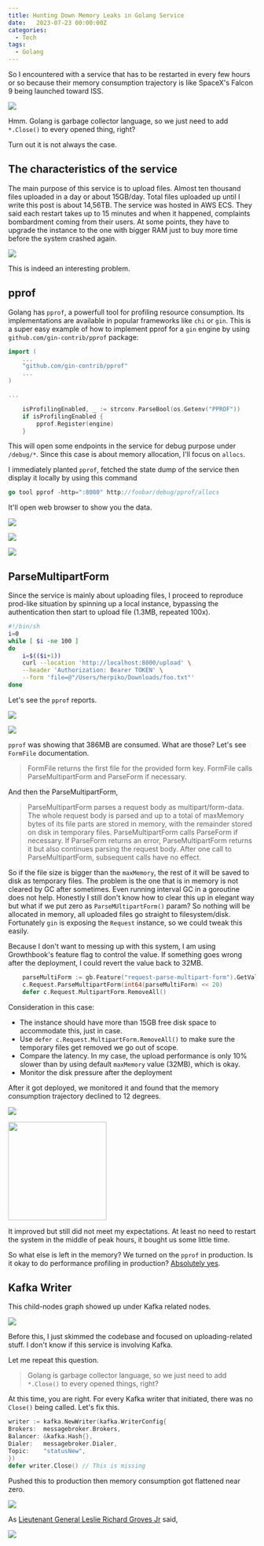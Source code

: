 ```yaml
---
title: Hunting Down Memory Leaks in Golang Service
date:   2023-07-23 00:00:00Z
categories:
  - Tech
tags:
  - Golang
---
```



So I encountered with a service that has to be restarted in every few hours or so because their memory consumption trajectory is like SpaceX's Falcon 9 being launched toward ISS.

![](/images/hunting-down-memory-leaks-in-golang-1.png)



Hmm. Golang is garbage collector language, so we just need to add `*.Close()` to every opened thing, right?

Turn out it is not always the case.

## The characteristics of the service

The main purpose of this service is to upload files. Almost ten thousand files uploaded in a day or about 15GB/day. Total files uploaded up until I write this post is about 14,56TB. The service was hosted in AWS ECS. They said each restart takes up to 15 minutes and when it happened, complaints bombardment coming from their users. At some points, they have to upgrade the instance to the one with bigger RAM just to buy more time before the system crashed again.

![](/images/hunting-down-memory-leaks-in-golang-2.png)

This is indeed an interesting problem.

## pprof

Golang has `pprof`, a powerfull tool for profiling resource consumption. Its implementations are available in popular frameworks like `chi` or `gin`. This is a super easy example of how to implement pprof for a `gin` engine by using `github.com/gin-contrib/pprof` package:

~~~go
import (
	...
	"github.com/gin-contrib/pprof"
	...
)

...

	isProfilingEnabled, _ := strconv.ParseBool(os.Getenv("PPROF"))
	if isProfilingEnabled {
		pprof.Register(engine)
	}
~~~

This will open some endpoints in the service for debug purpose under `/debug/*`. Since this case is about memory allocation, I'll focus on `allocs`.

I immediately planted `pprof`, fetched the state dump of the service then display it locally by using this command

~~~go
go tool pprof -http=":8080" http://foobar/debug/pprof/allocs
~~~

It'll open web browser to show you the data.

![](/images/hunting-down-memory-leaks-in-golang-3.png)

![](/images/hunting-down-memory-leaks-in-golang-4.png)

![](/images/hunting-down-memory-leaks-in-golang-5.png)

## ParseMultipartForm

Since the service is mainly about uploading files, I proceed to reproduce prod-like situation by spinning up a local instance, bypassing the authentication then start to upload file (1.3MB, repeated 100x).

~~~bash
#!/bin/sh
i=0
while [ $i -ne 100 ]
do
	i=$(($i+1))
	curl --location 'http://localhost:8000/upload' \
	--header 'Authorization: Bearer TOKEN' \
	--form 'file=@"/Users/herpiko/Downloads/foo.txt"'
done
~~~

Let's see the `pprof` reports.

![](/images/hunting-down-memory-leaks-in-golang-6.png)

![](/images/hunting-down-memory-leaks-in-golang-7.png)

`pprof` was showing that 386MB are consumed. What are those? Let's see `FormFile` documentation.

> FormFile returns the first file for the provided form key. FormFile calls ParseMultipartForm and ParseForm if necessary.

And then the ParseMultipartForm,

> ParseMultipartForm parses a request body as multipart/form-data. The whole request body is parsed and up to a total of maxMemory bytes of its file parts are stored in memory, with the remainder stored on disk in temporary files. ParseMultipartForm calls ParseForm if necessary. If ParseForm returns an error, ParseMultipartForm returns it but also continues parsing the request body. After one call to ParseMultipartForm, subsequent calls have no effect.

So if the file size is bigger than the `maxMemory`, the rest of it will be saved to disk as temporary files. The problem is the one that is in memory is not cleared by GC after sometimes. Even running interval GC in a goroutine does not help. Honestly I still don't know how to clear this up in elegant way but what if we put zero as `ParseMUltipartForm()` param? So nothing will be allocated in memory, all uploaded files go straight to filesystem/disk. Fortunately `gin` is exposing the `Request` instance, so we could tweak this easily.

Because I don't want to messing up with this system, I am using Growthbook's feature flag to control the value. If something goes wrong after the deployment, I could revert the value back to 32MB.

~~~go
	parseMultiForm := gb.Feature("request-parse-multipart-form").GetValueWithDefault(32.0).(float64)
	c.Request.ParseMultipartForm(int64(parseMultiForm) << 20)
	defer c.Request.MultipartForm.RemoveAll()
~~~

Consideration in this case:
- The instance should have more than 15GB free disk space to accommodate this, just in case.
- Use `defer c.Request.MultipartForm.RemoveAll()` to make sure the temporary files get removed we go out of scope.
- Compare the latency. In my case, the upload performance is only 10% slower than by using default `maxMemory` value (32MB), which is okay.
- Monitor the disk pressure after the deployment

After it got deployed, we monitored it and found that the memory consumption trajectory declined to 12 degrees.


![](/images/hunting-down-memory-leaks-in-golang-8.png)

<img src="/images/hunting-down-memory-leaks-in-golang-9.png" width="200"/>

It improved but still did not meet my expectations. At least no need to restart the system in the middle of peak hours, it bought us some little time.

So what else is left in the memory? We turned on the `pprof` in production. Is it okay to do performance profiling in production? [Absolutely yes](https://medium.com/google-cloud/continuous-profiling-of-go-programs-96d4416af77b).

## Kafka Writer

This child-nodes graph showed up under Kafka related nodes.

![](/images/hunting-down-memory-leaks-in-golang-10.png)


Before this, I just skimmed the codebase and focused on uploading-related stuff. I don't know if this service is involving Kafka.

Let me repeat this question.

> Golang is garbage collector language, so we just need to add `*.Close()` to every opened things, right?

At this time, you are right. For every Kafka writer that initiated, there was no `Close()` being called. Let's fix this.

~~~go
writer := kafka.NewWriter(kafka.WriterConfig{
Brokers:  messagebroker.Brokers,
Balancer: &kafka.Hash{},
Dialer:   messagebroker.Dialer,
Topic:    "statusNew",
})
defer writer.Close() // This is missing
~~~

Pushed this to production then memory consumption got flattened near zero.

![](/images/hunting-down-memory-leaks-in-golang-11.png)

As [Lieutenant General Leslie Richard Groves Jr](https://youtu.be/uYPbbksJxIg?t=93) said,

![](/images/hunting-down-memory-leaks-in-golang-12.png)

